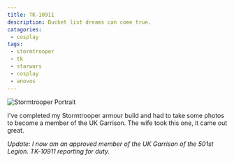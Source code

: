 ```yaml
---
title: TK-10911
description: Bucket list dreams can come true. 
catagories:
 - cosplay
tags:
 - stormtrooper
 - tk
 - starwars
 - cosplay
 - anovos
---
```


<img class="padded center"
		alt="Stormtrooper Portrait"
		src="/images/2016-04-26-tk/CJP20160428-16740.jpg"
	  srcset="/images/2016-04-26-tk/CJP20160428-16740.jpg 1x, /images/2016-04-26-tk/CJP20160428-16740-x2.jpg 2x" />

I've completed my Stormtrooper armour build and had to take some photos to become a member of the UK Garrison.  The wife took this one, it came out great.

_Update: I now am an approved member of the UK Garrison of the 501st Legion. TK-10911 reporting for duty._
